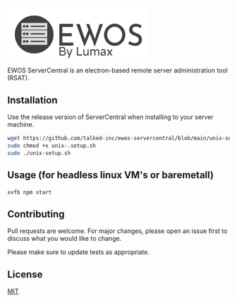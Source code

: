 <img src="https://github.com/talked-inc/ewos-servercentral/blob/main/bitmap.png" alt="Logo" width="320">

EWOS ServerCentral is an electron-based remote server administration tool (RSAT).

## Installation

Use the release version of ServerCentral when installing to your server machine.

```bash
wget https://github.com/talked-inc/ewos-servercentral/blob/main/unix-setup.sh
sudo chmod +x unix-.setup.sh
sudo ./unix-setup.sh
```

## Usage (for headless linux VM's or baremetall)
```bash
xvfb npm start
```
## Contributing
Pull requests are welcome. For major changes, please open an issue first to discuss what you would like to change.

Please make sure to update tests as appropriate.

## License
[MIT](https://choosealicense.com/licenses/mit/)
